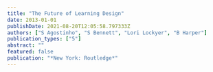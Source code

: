 ```yaml
---
title: "The Future of Learning Design"
date: 2013-01-01
publishDate: 2021-08-20T12:05:58.797333Z
authors: ["S Agostinho", "S Bennett", "Lori Lockyer", "B Harper"]
publication_types: ["5"]
abstract: ""
featured: false
publication: "*New York: Routledge*"
---
```


